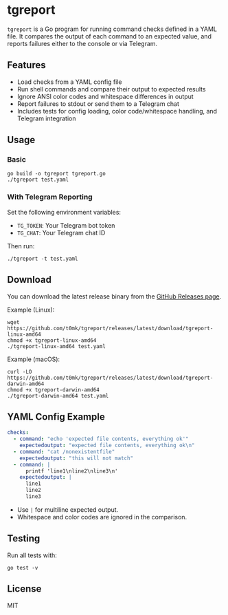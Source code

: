 # tgreport

`tgreport` is a Go program for running command checks defined in a YAML file. It compares the output of each command to an expected value, and reports failures either to the console or via Telegram.

## Features
- Load checks from a YAML config file
- Run shell commands and compare their output to expected results
- Ignore ANSI color codes and whitespace differences in output
- Report failures to stdout or send them to a Telegram chat
- Includes tests for config loading, color code/whitespace handling, and Telegram integration

## Usage

### Basic
```
go build -o tgreport tgreport.go
./tgreport test.yaml
```

### With Telegram Reporting
Set the following environment variables:
- `TG_TOKEN`: Your Telegram bot token
- `TG_CHAT`: Your Telegram chat ID

Then run:
```
./tgreport -t test.yaml
```

## Download

You can download the latest release binary from the [GitHub Releases page](https://github.com/t0mk/tgreport/releases/latest).

Example (Linux):

```
wget https://github.com/t0mk/tgreport/releases/latest/download/tgreport-linux-amd64
chmod +x tgreport-linux-amd64
./tgreport-linux-amd64 test.yaml
```

Example (macOS):

```
curl -LO https://github.com/t0mk/tgreport/releases/latest/download/tgreport-darwin-amd64
chmod +x tgreport-darwin-amd64
./tgreport-darwin-amd64 test.yaml
```

## YAML Config Example
```yaml
checks:
  - command: "echo 'expected file contents, everything ok'"
    expectedoutput: "expected file contents, everything ok\n"
  - command: "cat /nonexistentfile"
    expectedoutput: "this will not match"
  - command: |
      printf 'line1\nline2\nline3\n'
    expectedoutput: |
      line1
      line2
      line3
```
- Use `|` for multiline expected output.
- Whitespace and color codes are ignored in the comparison.

## Testing
Run all tests with:
```
go test -v
```

## License
MIT 